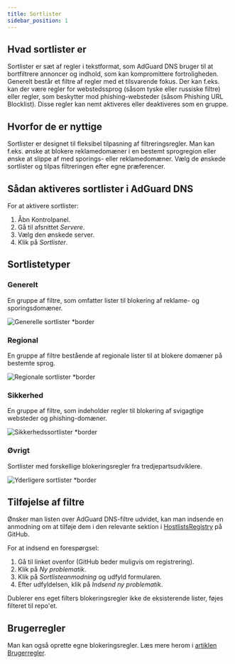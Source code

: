 ```yaml
---
title: Sortlister
sidebar_position: 1
---
```


## Hvad sortlister er

Sortlister er sæt af regler i tekstformat, som AdGuard DNS bruger til at bortfiltrere annoncer og indhold, som kan kompromittere fortroligheden. Generelt består et filtre af regler med et tilsvarende fokus. Der kan f.eks. kan der være regler for webstedssprog (såsom tyske eller russiske filtre) eller regler, som beskytter mod phishing-websteder (såsom Phishing URL Blocklist). Disse regler kan nemt aktiveres eller deaktiveres som en gruppe.

## Hvorfor de er nyttige

Sortlister er designet til fleksibel tilpasning af filtreringsregler. Man kan f.eks. ønske at blokere reklamedomæner i en bestemt sprogregion eller ønske at slippe af med sporings- eller reklamedomæner. Vælg de ønskede sortlister og tilpas filtreringen efter egne præferencer.

## Sådan aktiveres sortlister i AdGuard DNS

For at aktivere sortlister:

1. Åbn Kontrolpanel.
2. Gå til afsnittet _Servere_.
3. Vælg den ønskede server.
4. Klik på _Sortlister_.

## Sortlistetyper

### Generelt

En gruppe af filtre, som omfatter lister til blokering af reklame- og sporingsdomæner.

![Generelle sortlister \*border](https://cdn.adtidy.org/content/kb/dns/private/new_dns/blocklists/general.png)

### Regional

En gruppe af filtre bestående af regionale lister til at blokere domæner på bestemte sprog.

![Regionale sortlister \*border](https://cdn.adtidy.org/content/kb/dns/private/new_dns/blocklists/regional.png)

### Sikkerhed

En gruppe af filtre, som indeholder regler til blokering af svigagtige websteder og phishing-domæner.

![Sikkerhedssortlister \*border](https://cdn.adtidy.org/content/kb/dns/private/new_dns/blocklists/security.png)

### Øvrigt

Sortlister med forskellige blokeringsregler fra tredjepartsudviklere.

![Yderligere sortlister \*border](https://cdn.adtidy.org/content/kb/dns/private/new_dns/blocklists/other.png)

## Tilføjelse af filtre

Ønsker man listen over AdGuard DNS-filtre udvidet, kan man indsende en anmodning om at tilføje dem i den relevante sektion i [HostlistsRegistry](https://github.com/AdguardTeam/HostlistsRegistry) på GitHub.

For at indsend en forespørgsel:

1. Gå til linket ovenfor (GitHub beder muligvis om registrering).
2. Klik på _Ny problematik_.
3. Klik på _Sortlisteanmodning_ og udfyld formularen.
4. Efter udfyldelsen, klik på _Indsend ny problematik_.

Dublerer ens eget filters blokeringsregler ikke de eksisterende lister, føjes filteret til repo'et.

## Brugerregler

Man kan også oprette egne blokeringsregler.
Læs mere herom i [artiklen Brugerregler](/private-dns/setting-up-filtering/user-rules.md).
